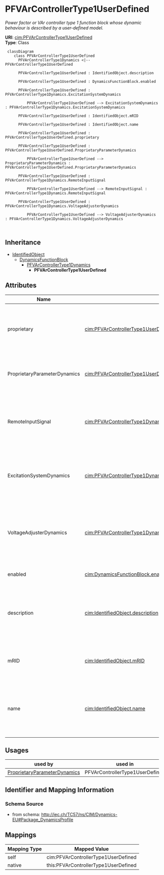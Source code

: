 # PFVArControllerType1UserDefined


_Power factor or VAr controller type 1 function block whose dynamic behaviour is described by <font color="#0f0f0f">a user-defined model.</font>_





**URI**: [cim:PFVArControllerType1UserDefined](http://iec.ch/TC57/CIM100#PFVArControllerType1UserDefined)<br />
**Type**: Class




```mermaid
 classDiagram
    class PFVArControllerType1UserDefined
      PFVArControllerType1Dynamics <|-- PFVArControllerType1UserDefined
      
      PFVArControllerType1UserDefined : IdentifiedObject.description
        
      PFVArControllerType1UserDefined : DynamicsFunctionBlock.enabled
        
      PFVArControllerType1UserDefined : PFVArControllerType1Dynamics.ExcitationSystemDynamics
        
          PFVArControllerType1UserDefined --> ExcitationSystemDynamics : PFVArControllerType1Dynamics.ExcitationSystemDynamics
        
      PFVArControllerType1UserDefined : IdentifiedObject.mRID
        
      PFVArControllerType1UserDefined : IdentifiedObject.name
        
      PFVArControllerType1UserDefined : PFVArControllerType1UserDefined.proprietary
        
      PFVArControllerType1UserDefined : PFVArControllerType1UserDefined.ProprietaryParameterDynamics
        
          PFVArControllerType1UserDefined --> ProprietaryParameterDynamics : PFVArControllerType1UserDefined.ProprietaryParameterDynamics
        
      PFVArControllerType1UserDefined : PFVArControllerType1Dynamics.RemoteInputSignal
        
          PFVArControllerType1UserDefined --> RemoteInputSignal : PFVArControllerType1Dynamics.RemoteInputSignal
        
      PFVArControllerType1UserDefined : PFVArControllerType1Dynamics.VoltageAdjusterDynamics
        
          PFVArControllerType1UserDefined --> VoltageAdjusterDynamics : PFVArControllerType1Dynamics.VoltageAdjusterDynamics
        
      
```





## Inheritance
* [IdentifiedObject](IdentifiedObject.md)
    * [DynamicsFunctionBlock](DynamicsFunctionBlock.md)
        * [PFVArControllerType1Dynamics](PFVArControllerType1Dynamics.md)
            * **PFVArControllerType1UserDefined**



## Attributes


| Name | URI | Cardinality and Range | Description | Inheritance |
| ---  | --- | --- | --- | --- |
| proprietary | [cim:PFVArControllerType1UserDefined.proprietary](http://iec.ch/TC57/CIM100#PFVArControllerType1UserDefined.proprietary) | 1..1 <br />  boolean  | Behaviour is based on a proprietary model as opposed to a detailed model | direct |
| ProprietaryParameterDynamics | [cim:PFVArControllerType1UserDefined.ProprietaryParameterDynamics](http://iec.ch/TC57/CIM100#PFVArControllerType1UserDefined.ProprietaryParameterDynamics) | 0..* <br />  [ProprietaryParameterDynamics](ProprietaryParameterDynamics.md)  | Parameter of this proprietary user-defined model | direct |
| RemoteInputSignal | [cim:PFVArControllerType1Dynamics.RemoteInputSignal](http://iec.ch/TC57/CIM100#PFVArControllerType1Dynamics.RemoteInputSignal) | 0..1 <br />  [RemoteInputSignal](RemoteInputSignal.md)  | Remote input signal used by this power factor or VAr controller type 1 model | [PFVArControllerType1Dynamics](PFVArControllerType1Dynamics.md) |
| ExcitationSystemDynamics | [cim:PFVArControllerType1Dynamics.ExcitationSystemDynamics](http://iec.ch/TC57/CIM100#PFVArControllerType1Dynamics.ExcitationSystemDynamics) | 1..1 <br />  [ExcitationSystemDynamics](ExcitationSystemDynamics.md)  | Excitation system model with which this power actor or VAr controller type 1 ... | [PFVArControllerType1Dynamics](PFVArControllerType1Dynamics.md) |
| VoltageAdjusterDynamics | [cim:PFVArControllerType1Dynamics.VoltageAdjusterDynamics](http://iec.ch/TC57/CIM100#PFVArControllerType1Dynamics.VoltageAdjusterDynamics) | 0..1 <br />  [VoltageAdjusterDynamics](VoltageAdjusterDynamics.md)  | Voltage adjuster model associated with this power factor or VAr controller ty... | [PFVArControllerType1Dynamics](PFVArControllerType1Dynamics.md) |
| enabled | [cim:DynamicsFunctionBlock.enabled](http://iec.ch/TC57/CIM100#DynamicsFunctionBlock.enabled) | 1..1 <br />  boolean  | Function block used indicator | [DynamicsFunctionBlock](DynamicsFunctionBlock.md) |
| description | [cim:IdentifiedObject.description](http://iec.ch/TC57/CIM100#IdentifiedObject.description) | 0..1 <br />  string  | The description is a free human readable text describing or naming the object | [IdentifiedObject](IdentifiedObject.md) |
| mRID | [cim:IdentifiedObject.mRID](http://iec.ch/TC57/CIM100#IdentifiedObject.mRID) | 1..1 <br />  string  | Master resource identifier issued by a model authority | [IdentifiedObject](IdentifiedObject.md) |
| name | [cim:IdentifiedObject.name](http://iec.ch/TC57/CIM100#IdentifiedObject.name) | 0..1 <br />  string  | The name is any free human readable and possibly non unique text naming the o... | [IdentifiedObject](IdentifiedObject.md) |





## Usages

| used by | used in | type | used |
| ---  | --- | --- | --- |
| [ProprietaryParameterDynamics](ProprietaryParameterDynamics.md) | PFVArControllerType1UserDefined | range | [PFVArControllerType1UserDefined](PFVArControllerType1UserDefined.md) |






## Identifier and Mapping Information







### Schema Source


* from schema: http://iec.ch/TC57/ns/CIM/Dynamics-EU#Package_DynamicsProfile





## Mappings

| Mapping Type | Mapped Value |
| ---  | ---  |
| self | cim:PFVArControllerType1UserDefined |
| native | this:PFVArControllerType1UserDefined |




